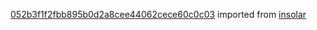 [052b3f1f2fbb895b0d2a8cee44062cece60c0c03](https://github.com/insolar/insolar/commit/052b3f1f2fbb895b0d2a8cee44062cece60c0c03) imported from [insolar](https://github.com/insolar/insolar)
